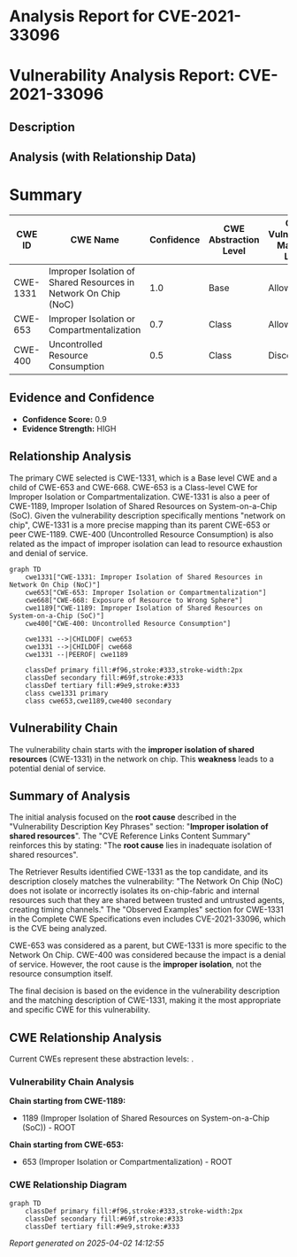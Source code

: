 # Analysis Report for CVE-2021-33096

# Vulnerability Analysis Report: CVE-2021-33096

## Description



## Analysis (with Relationship Data)

# Summary
| CWE ID | CWE Name | Confidence | CWE Abstraction Level | CWE Vulnerability Mapping Label | CWE-Vulnerability Mapping Notes |
|---|---|---|---|---|---|
| CWE-1331 | Improper Isolation of Shared Resources in Network On Chip (NoC) | 1.0 | Base | Allowed | Primary CWE |
| CWE-653 | Improper Isolation or Compartmentalization | 0.7 | Class | Allowed | Secondary Candidate |
| CWE-400 | Uncontrolled Resource Consumption | 0.5 | Class | Discouraged | Secondary Candidate |

## Evidence and Confidence

*   **Confidence Score:** 0.9
*   **Evidence Strength:** HIGH

## Relationship Analysis
The primary CWE selected is CWE-1331, which is a Base level CWE and a child of CWE-653 and CWE-668. CWE-653 is a Class-level CWE for Improper Isolation or Compartmentalization. CWE-1331 is also a peer of CWE-1189, Improper Isolation of Shared Resources on System-on-a-Chip (SoC). Given the vulnerability description specifically mentions "network on chip", CWE-1331 is a more precise mapping than its parent CWE-653 or peer CWE-1189. CWE-400 (Uncontrolled Resource Consumption) is also related as the impact of improper isolation can lead to resource exhaustion and denial of service.

```mermaid
graph TD
    cwe1331["CWE-1331: Improper Isolation of Shared Resources in Network On Chip (NoC)"]
    cwe653["CWE-653: Improper Isolation or Compartmentalization"]
    cwe668["CWE-668: Exposure of Resource to Wrong Sphere"]
    cwe1189["CWE-1189: Improper Isolation of Shared Resources on System-on-a-Chip (SoC)"]
    cwe400["CWE-400: Uncontrolled Resource Consumption"]
    
    cwe1331 -->|CHILDOF| cwe653
    cwe1331 -->|CHILDOF| cwe668
    cwe1331 --|PEEROF| cwe1189
    
    classDef primary fill:#f96,stroke:#333,stroke-width:2px
    classDef secondary fill:#69f,stroke:#333
    classDef tertiary fill:#9e9,stroke:#333
    class cwe1331 primary
    class cwe653,cwe1189,cwe400 secondary
```

## Vulnerability Chain
The vulnerability chain starts with the **improper isolation of shared resources** (CWE-1331) in the network on chip. This **weakness** leads to a potential denial of service.

## Summary of Analysis
The initial analysis focused on the **root cause** described in the "Vulnerability Description Key Phrases" section: "**Improper isolation of shared resources**". The "CVE Reference Links Content Summary" reinforces this by stating: "The **root cause** lies in inadequate isolation of shared resources".

The Retriever Results identified CWE-1331 as the top candidate, and its description closely matches the vulnerability: "The Network On Chip (NoC) does not isolate or incorrectly isolates its on-chip-fabric and internal resources such that they are shared between trusted and untrusted agents, creating timing channels." The "Observed Examples" section for CWE-1331 in the Complete CWE Specifications even includes CVE-2021-33096, which is the CVE being analyzed.

CWE-653 was considered as a parent, but CWE-1331 is more specific to the Network On Chip. CWE-400 was considered because the impact is a denial of service. However, the root cause is the **improper isolation**, not the resource consumption itself.

The final decision is based on the evidence in the vulnerability description and the matching description of CWE-1331, making it the most appropriate and specific CWE for this vulnerability.


## CWE Relationship Analysis

Current CWEs represent these abstraction levels: .


### Vulnerability Chain Analysis

**Chain starting from CWE-1189:**
- 1189 (Improper Isolation of Shared Resources on System-on-a-Chip (SoC)) - ROOT


**Chain starting from CWE-653:**
- 653 (Improper Isolation or Compartmentalization) - ROOT



### CWE Relationship Diagram

```mermaid
graph TD
    classDef primary fill:#f96,stroke:#333,stroke-width:2px
    classDef secondary fill:#69f,stroke:#333
    classDef tertiary fill:#9e9,stroke:#333
```



*Report generated on 2025-04-02 14:12:55*
